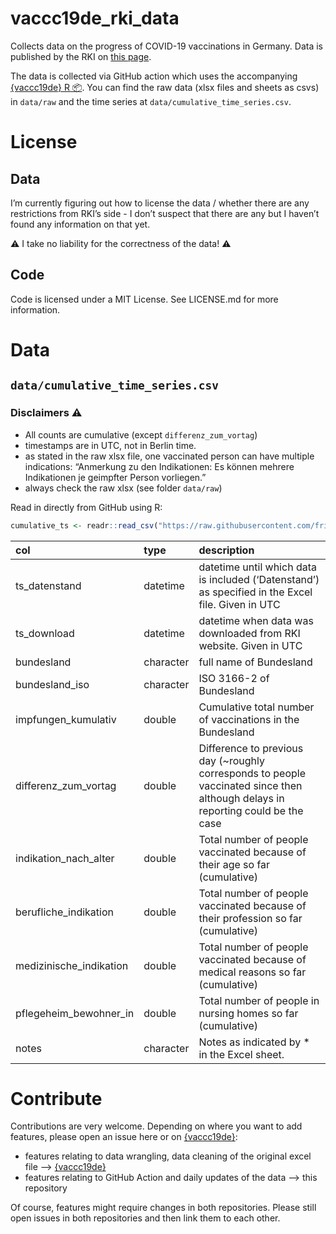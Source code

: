 
# vaccc19de\_rki\_data

Collects data on the progress of COVID-19 vaccinations in Germany. Data
is published by the RKI on [this
page](https://www.rki.de/DE/Content/InfAZ/N/Neuartiges_Coronavirus/Daten/Impfquotenmonitoring.html).

The data is collected via GitHub action which uses the accompanying
[{vaccc19de} R :package:](https://github.com/friep/vaccc19de). You can
find the raw data (xlsx files and sheets as csvs) in `data/raw` and the
time series at `data/cumulative_time_series.csv`.

# License

## Data

I’m currently figuring out how to license the data / whether there are
any restrictions from RKI’s side - I don’t suspect that there are any
but I haven’t found any information on that yet.

:warning: I take no liability for the correctness of the data\!
:warning:

## Code

Code is licensed under a MIT License. See LICENSE.md for more
information.

# Data

## `data/cumulative_time_series.csv`

### Disclaimers :warning:

  - All counts are cumulative (except `differenz_zum_vortag`)
  - timestamps are in UTC, not in Berlin time.
  - as stated in the raw xlsx file, one vaccinated person can have
    multiple indications: “Anmerkung zu den Indikationen: Es können
    mehrere Indikationen je geimpfter Person vorliegen.”
  - always check the raw xlsx (see folder `data/raw`)

Read in directly from GitHub using
R:

``` r
cumulative_ts <- readr::read_csv("https://raw.githubusercontent.com/friep/vaccc19de_rki_data/main/data/cumulative_time_series.csv")
```

| col                      | type      | description                                                                                                                     |
| :----------------------- | :-------- | :------------------------------------------------------------------------------------------------------------------------------ |
| ts\_datenstand           | datetime  | datetime until which data is included (‘Datenstand’) as specified in the Excel file. Given in UTC                               |
| ts\_download             | datetime  | datetime when data was downloaded from RKI website. Given in UTC                                                                |
| bundesland               | character | full name of Bundesland                                                                                                         |
| bundesland\_iso          | character | ISO 3166-2 of Bundesland                                                                                                        |
| impfungen\_kumulativ     | double    | Cumulative total number of vaccinations in the Bundesland                                                                       |
| differenz\_zum\_vortag   | double    | Difference to previous day (~roughly corresponds to people vaccinated since then although delays in reporting could be the case |
| indikation\_nach\_alter  | double    | Total number of people vaccinated because of their age so far (cumulative)                                                      |
| berufliche\_indikation   | double    | Total number of people vaccinated because of their profession so far (cumulative)                                               |
| medizinische\_indikation | double    | Total number of people vaccinated because of medical reasons so far (cumulative)                                                |
| pflegeheim\_bewohner\_in | double    | Total number of people in nursing homes so far (cumulative)                                                                     |
| notes                    | character | Notes as indicated by \* in the Excel sheet.                                                                                    |

# Contribute

Contributions are very welcome. Depending on where you want to add
features, please open an issue here or on
[{vaccc19de}](https://github.com/friep/vaccc19de):

  - features relating to data wrangling, data cleaning of the original
    excel file –\> [{vaccc19de}](https://github.com/friep/vaccc19de)
  - features relating to GitHub Action and daily updates of the data –\>
    this repository

Of course, features might require changes in both repositories. Please
still open issues in both repositories and then link them to each other.
